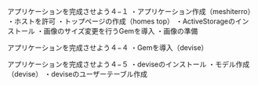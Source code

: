 アプリケーションを完成させよう４−１
・アプリケーション作成（meshiterro）
・ホストを許可
・トップページの作成（homes top）
・ActiveStorageのインストール
・画像のサイズ変更を行うGemを導入
・画像の準備

アプリケーションを完成させよう４−４
・Gemを導入（devise）

アプリケーションを完成させよう４−５
・deviseのインストール
・モデル作成（devise）
・deviseのユーザーテーブル作成
